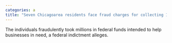 ```yaml
---
categories: a
title: "Seven Chicagoarea residents face fraud charges for collecting 16 million in COVID relief funds"
---
```

The individuals fraudulently took millions in federal funds intended to help businesses in need, a federal indictment alleges.